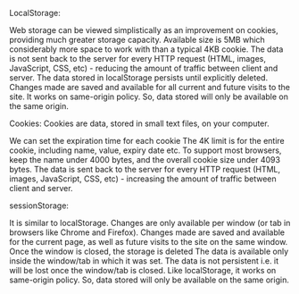 LocalStorage:

Web storage can be viewed simplistically as an improvement on cookies, providing much greater storage capacity. Available size is 5MB which considerably more space to work with than a typical 4KB cookie.
The data is not sent back to the server for every HTTP request (HTML, images, JavaScript, CSS, etc) - reducing the amount of traffic between client and server.
The data stored in localStorage persists until explicitly deleted. Changes made are saved and available for all current and future visits to the site.
It works on same-origin policy. So, data stored will only be available on the same origin.

Cookies:
Cookies are data, stored in small text files, on your computer.

We can set the expiration time for each cookie
The 4K limit is for the entire cookie, including name, value, expiry date etc. To support most browsers, keep the name under 4000 bytes, and the overall cookie size under 4093 bytes.
The data is sent back to the server for every HTTP request (HTML, images, JavaScript, CSS, etc) - increasing the amount of traffic between client and server.

sessionStorage:

It is similar to localStorage.
Changes are only available per window (or tab in browsers like Chrome and Firefox). Changes made are saved and available for the current page, as well as future visits to the site on the same window. Once the window is closed, the storage is deleted
The data is available only inside the window/tab in which it was set.
The data is not persistent i.e. it will be lost once the window/tab is closed. Like localStorage, it works on same-origin policy. So, data stored will only be available on the same origin.
